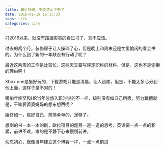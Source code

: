 ```yaml
---
title: 最近好懒，不能这么下去了
date: 2016-01-19 15:35:33
tags: Life
categories: Life
---
```

打2016以来，就没有踏踏实实的看过书了，真不应该。

过去的两个月，装修房子让人操碎了心，但是晚上和周末还是忙里偷闲的看会书的。为什么到了新的一年缺没有行动了呢？

最近这两周的工作是比较忙，这两天又要写评定职称的材料，但是，这也不是偷懒的理由啊！

Xbox one是挺好玩的，下载游戏只能是清晨，让人蛋疼，但是，不能太多心分到他上面，这样子是不对的！

哪怕年终奖和HR当年忽悠入职时说的不一样，级别没有如自己所愿，努力跳槽就是，干嘛要婆婆妈妈的想东想西呢？

始终如一，做好自己，简简单单的，足够了。

想刷的书一本一本的刷，欧拉项目的题目一道一道的思考，英语要一点一点的积累，前进不难，难的是不静下心来慢慢前进。

勿忘初心，就像当年建立这个博客一样，一点一点前进